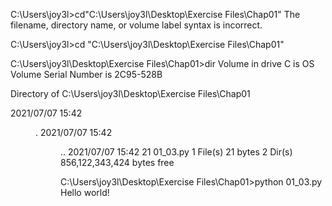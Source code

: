 C:\Users\joy3l>cd"C:\Users\joy3l\Desktop\Exercise Files\Chap01"
The filename, directory name, or volume label syntax is incorrect.

C:\Users\joy3l>cd "C:\Users\joy3l\Desktop\Exercise Files\Chap01"

C:\Users\joy3l\Desktop\Exercise Files\Chap01>dir
 Volume in drive C is OS
 Volume Serial Number is 2C95-528B

 Directory of C:\Users\joy3l\Desktop\Exercise Files\Chap01

2021/07/07  15:42    <DIR>          .
2021/07/07  15:42    <DIR>          ..
2021/07/07  15:42                21 01_03.py
               1 File(s)             21 bytes
               2 Dir(s)  856,122,343,424 bytes free

C:\Users\joy3l\Desktop\Exercise Files\Chap01>python 01_03.py
Hello world!
